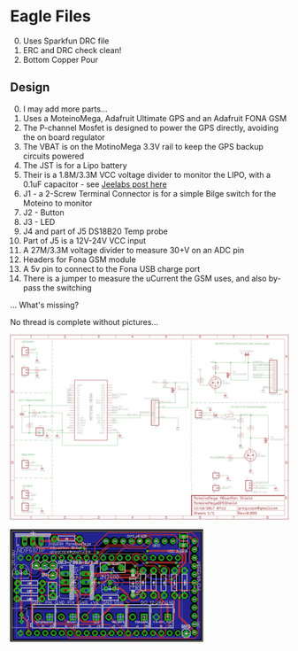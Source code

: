 # Eagle Files

0. Uses Sparkfun DRC file
1. ERC and DRC check clean!
2. Bottom Copper Pour

## Design

0. I may add more parts...
1. Uses a MoteinoMega, Adafruit Ultimate GPS and an Adafruit FONA GSM
2. The P-channel Mosfet is designed to power the GPS directly, avoiding the on board regulator
3. The VBAT is on the MotinoMega 3.3V rail to keep the GPS backup circuits powered
4. The JST is for a Lipo battery
5. Their is a 1.8M/3.3M VCC voltage divider to monitor the LIPO, with a 0.1uF capacitor - see [Jeelabs post here](https://jeelabs.org/2013/05/16/measuring-the-battery-without-draining-it/)
6. J1 - a 2-Screw Terminal Connector is for a simple Bilge switch for the Moteino to monitor
7. J2 - Button
8. J3 - LED
9. J4 and part of J5 DS18B20 Temp probe
10. Part of J5 is a 12V-24V VCC input
11. A 27M/3.3M voltage divider to measure 30+V on an ADC pin
12. Headers for Fona GSM module
13. A 5v pin to connect to the Fona USB charge port
14. There is a jumper to measure the uCurrent the GSM uses, and also by-pass the switching

... What's missing?

No thread is complete without pictures...

![Eagle Schematic for MoteinoMega Ultimate GPS Sheild](https://raw.githubusercontent.com/gregcope/ABoatMon/master/eagle/MoteinoMegaGPSSheild-sch.png "Eagle Schematic for MoteinoMega Ultimate GPS Sheild")

![Eagle Board for MoteinoMega Ultimate GPS Sheild](https://raw.githubusercontent.com/gregcope/ABoatMon/master/eagle/MoteinoMegaGPSSheild-brd.png "Eagle Board for MoteinoMega Ultimate GPS Sheild")
